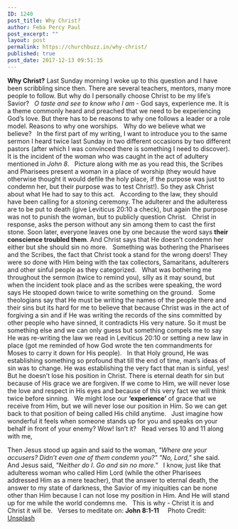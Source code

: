 ```yaml
---
ID: 1240
post_title: Why Christ?
author: Feba Percy Paul
post_excerpt: ""
layout: post
permalink: https://churchbuzz.in/why-christ/
published: true
post_date: 2017-12-13 09:51:35
---
```

<strong>Why Christ?</strong>
Last Sunday morning I woke up to this question and I have been scribbling since then. There are several teachers, mentors, many more people to follow. But why do I personally choose Christ to be my life’s Savior?
&nbsp;
<em>O taste and see to know who I am</em> - God says, experience me. It is a theme commonly heard and preached that we need to be experiencing God’s love. But there has to be reasons to why one follows a leader or a role model. Reasons to why one worships.
&nbsp;
Why do we believe what we believe?
&nbsp;
In the first part of my writing, I want to introduce you to the same sermon I heard twice last Sunday in two different occasions by two different pastors (after which I was convinced there is something I need to discover). It is the incident of the woman who was caught in the act of adultery mentioned in <em>John 8</em>.
&nbsp;
Picture along with me as you read this, the Scribes and Pharisees present a woman in a place of worship (they would have otherwise thought it would defile the holy place, if the purpose was just to condemn her, but their purpose was to test Christ!). So they ask Christ about what He had to say to this act.
&nbsp;
According to the law, they should have been calling for a stoning ceremony. The adulterer and the adulteress are to be put to death (give Leviticus 20:10 a check), but again the purpose was not to punish the woman, but to publicly question Christ.
&nbsp;
Christ in response, asks the person without any sin among them to cast the first stone. Soon later, everyone leaves one by one because the word says <strong>their conscience troubled them</strong>. And Christ says that He doesn’t condemn her either but she should sin no more.
&nbsp;
Something was bothering the Pharisees and the Scribes, the fact that Christ took a stand for the wrong doers! They were so done with Him being with the tax collectors, Samaritans, adulterers and other sinful people as they categorized.
&nbsp;
What was bothering me throughout the sermon (twice to remind you), silly as it may sound, but when the incident took place and as the scribes were speaking, the word says He stooped down twice to write something on the ground.
&nbsp;
Some theologians say that He must be writing the names of the people there and their sins but its hard for me to believe that because Christ was in the act of forgiving a sin and if He was writing the records of the sins committed by other people who have sinned, it contradicts His very nature. So it must be something else and we can only guess but something compels me to say He was re-writing the law we read in Leviticus 20:10 or setting a new law in place (got me reminded of how God wrote the ten commandments for Moses to carry it down for His people).
&nbsp;
In that Holy ground, He was establishing something so profound that till the end of time, man’s ideas of sin was to change. He was establishing the very fact that man is sinful, yes! But he doesn’t lose his position in Christ. There is eternal death for sin but because of His grace we are forgiven. If we come to Him, we will never lose the love and respect in His eyes and because of this very fact we will think twice before sinning.
&nbsp;
We might lose our <strong>‘experience’</strong> of grace that we receive from Him, but we will never lose our position in Him. So we can get back to that position of being called His child anytime.
&nbsp;
Just imagine how wonderful it feels when someone stands up for you and speaks on your behalf in front of your enemy? Wow! Isn’t it?
&nbsp;
Read verses 10 and 11 along with me,

Then Jesus stood up again and said to the woman, <em>"Where are your accusers? Didn’t even one of them condemn you?"</em>
<em>"No, Lord,"</em> she said.
And Jesus said, <em>"Neither do I. Go and sin no more."</em>
&nbsp;
I know, just like that adulteress woman who called Him Lord (while the other Pharisees addressed Him as a mere teacher), that the answer to eternal death, the answer to my state of darkness, the Savior of my iniquities can be none other than Him because I can not lose my position in Him. And He will stand up for me while the world condemns me.
&nbsp;
This is why - Christ it is and Christ it will be.
&nbsp;
Verses to meditate on: <strong>John 8:1-11</strong>
&nbsp;
&nbsp;
Photo Credit: <a href="https://unsplash.com/photos/vtCBruWoNqo">Unsplash</a>